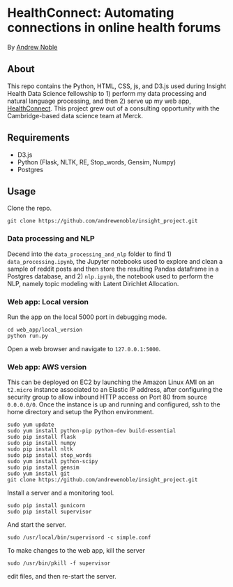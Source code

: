 # HealthConnect: Automating connections in online health forums

By [Andrew Noble](http://andrewenoble.com)

## About

This repo contains the Python, HTML, CSS, js, and D3.js used during Insight Health Data Science fellowship to 1) perform my data processing and natural language processing, and then 2) serve up my web app, [HealthConnect](http://www.healthconnect.live).  This project grew out of a consulting opportunity with the Cambridge-based data science team at Merck.

## Requirements

* D3.js
* Python (Flask, NLTK, RE, Stop_words, Gensim, Numpy)
* Postgres

## Usage

Clone the repo.
```
git clone https://github.com/andrewenoble/insight_project.git
```

### Data processing and NLP

Decend into the ```data_processing_and_nlp``` folder to find 1) ```data_processing.ipynb```, the Jupyter notebooks used to explore and clean a sample of reddit posts and then store the resulting Pandas dataframe in a Postgres database, and 2) ```nlp.ipynb```, the notebook used to perform the NLP, namely topic modeling with Latent Dirichlet Allocation.

### Web app: Local version

Run the app on the local 5000 port in debugging mode.
```
cd web_app/local_version
python run.py
```
Open a web browser and navigate to ```127.0.0.1:5000```.

### Web app: AWS version

This can be deployed on EC2 by launching the Amazon Linux AMI on an ```t2.micro``` instance associated to an Elastic IP address, after configuring the security group to allow inbound HTTP access on Port 80 from source ```0.0.0.0/0```.  Once the instance is up and running and configured, ssh to the home directory and setup the Python environment.
```
sudo yum update
sudo yum install python-pip python-dev build-essential
sudo pip install flask
sudo pip install numpy
sudo pip install nltk
sudo pip install stop_words
sudo yum install python-scipy
sudo pip install gensim 
sudo yum install git 
git clone https://github.com/andrewenoble/insight_project.git
```
Install a server and a monitoring tool.
```
sudo pip install gunicorn
sudo pip install supervisor
```
And start the server.
```
sudo /usr/local/bin/supervisord -c simple.conf
```
To make changes to the web app, kill the server
```
sudo /usr/bin/pkill -f supervisor
```
edit files, and then re-start the server.  
